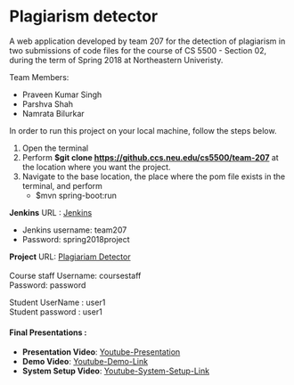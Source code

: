 # Plagiarism detector 

A web application developed by team 207 for the detection of plagiarism in two submissions of code files for the course of CS 5500 - Section 02, during the term of Spring 2018 at Northeastern Univeristy.

Team Members:
* Praveen Kumar Singh
* Parshva Shah
* Namrata Bilurkar

In order to run this project on your local machine, follow the steps below.

1. Open the terminal
2. Perform **$git clone https://github.ccs.neu.edu/cs5500/team-207** at the location where you want the project.
3. Navigate to the base location, the place where the pom file exists in the terminal, and perform
	* $mvn spring-boot:run


**Jenkins** URL : [Jenkins](http://ec2-18-222-73-94.us-east-2.compute.amazonaws.com:8080/)
* Jenkins username: team207
* Password: spring2018project

**Project** URL: [Plagiariam Detector](http://ec2-52-91-227-186.compute-1.amazonaws.com:8080/#/) <br><br>
Course staff Username: coursestaff<br>
Password: password

Student UserName : user1 <br>
Student password : user1

#### Final Presentations :
* **Presentation Video**: [Youtube-Presentation](https://youtu.be/NP5hE0cL3ms)
* **Demo Video**: [Youtube-Demo-Link](https://youtu.be/Gw73HDbA7bk)
* **System Setup Video**: [Youtube-System-Setup-Link](https://www.youtube.com/watch?v=IZ_UnOFQHhc)

